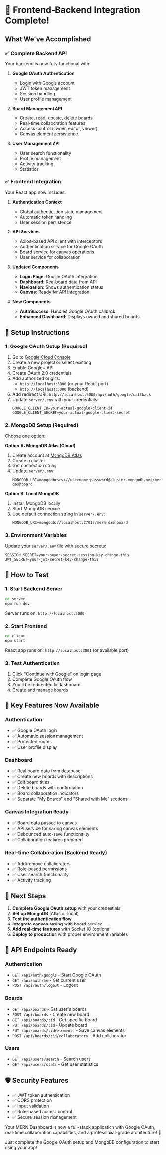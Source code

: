 # 🎉 Frontend-Backend Integration Complete!

## What We've Accomplished

### ✅ **Complete Backend API**
Your backend is now fully functional with:

1. **Google OAuth Authentication**
   - Login with Google account
   - JWT token management
   - Session handling
   - User profile management

2. **Board Management API**
   - Create, read, update, delete boards
   - Real-time collaboration features
   - Access control (owner, editor, viewer)
   - Canvas element persistence

3. **User Management API**
   - User search functionality
   - Profile management
   - Activity tracking
   - Statistics

### ✅ **Frontend Integration**
Your React app now includes:

1. **Authentication Context**
   - Global authentication state management
   - Automatic token handling
   - User session persistence

2. **API Services**
   - Axios-based API client with interceptors
   - Authentication service for Google OAuth
   - Board service for canvas operations
   - User service for collaboration

3. **Updated Components**
   - **Login Page**: Google OAuth integration
   - **Dashboard**: Real board data from API
   - **Navigation**: Shows authentication status
   - **Canvas**: Ready for API integration

4. **New Components**
   - **AuthSuccess**: Handles Google OAuth callback
   - **Enhanced Dashboard**: Displays owned and shared boards

## 🔧 **Setup Instructions**

### 1. **Google OAuth Setup** (Required)
1. Go to [Google Cloud Console](https://console.cloud.google.com/)
2. Create a new project or select existing
3. Enable Google+ API
4. Create OAuth 2.0 credentials
5. Add authorized origins:
   - `http://localhost:3000` (or your React port)
   - `http://localhost:5000` (backend)
6. Add redirect URI: `http://localhost:5000/api/auth/google/callback`
7. Update `server/.env` with your credentials:
   ```env
   GOOGLE_CLIENT_ID=your-actual-google-client-id
   GOOGLE_CLIENT_SECRET=your-actual-google-client-secret
   ```

### 2. **MongoDB Setup** (Required)
Choose one option:

**Option A: MongoDB Atlas (Cloud)**
1. Create account at [MongoDB Atlas](https://www.mongodb.com/atlas)
2. Create a cluster
3. Get connection string
4. Update `server/.env`:
   ```env
   MONGODB_URI=mongodb+srv://username:password@cluster.mongodb.net/mern-dashboard
   ```

**Option B: Local MongoDB**
1. Install MongoDB locally
2. Start MongoDB service
3. Use default connection string in `server/.env`:
   ```env
   MONGODB_URI=mongodb://localhost:27017/mern-dashboard
   ```

### 3. **Environment Variables**
Update your `server/.env` file with secure secrets:
```env
SESSION_SECRET=your-super-secret-session-key-change-this
JWT_SECRET=your-jwt-secret-key-change-this
```

## 🚀 **How to Test**

### 1. **Start Backend Server**
```bash
cd server
npm run dev
```
Server runs on: `http://localhost:5000`

### 2. **Start Frontend**
```bash
cd client
npm start
```
React app runs on: `http://localhost:3001` (or available port)

### 3. **Test Authentication**
1. Click "Continue with Google" on login page
2. Complete Google OAuth flow
3. You'll be redirected to dashboard
4. Create and manage boards

## 🌟 **Key Features Now Available**

### **Authentication**
- ✅ Google OAuth login
- ✅ Automatic session management
- ✅ Protected routes
- ✅ User profile display

### **Dashboard**
- ✅ Real board data from database
- ✅ Create new boards with descriptions
- ✅ Edit board titles
- ✅ Delete boards with confirmation
- ✅ Board collaboration indicators
- ✅ Separate "My Boards" and "Shared with Me" sections

### **Canvas Integration Ready**
- ✅ Board data passed to canvas
- ✅ API service for saving canvas elements
- ✅ Debounced auto-save functionality
- ✅ Collaboration features prepared

### **Real-time Collaboration** (Backend Ready)
- ✅ Add/remove collaborators
- ✅ Role-based permissions
- ✅ User search functionality
- ✅ Activity tracking

## 🔄 **Next Steps**

1. **Complete Google OAuth setup** with your credentials
2. **Set up MongoDB** (Atlas or local)
3. **Test the authentication flow**
4. **Integrate canvas saving** with board service
5. **Add real-time features** with Socket.IO (optional)
6. **Deploy to production** with proper environment variables

## 🎯 **API Endpoints Ready**

### Authentication
- `GET /api/auth/google` - Start Google OAuth
- `GET /api/auth/me` - Get current user
- `POST /api/auth/logout` - Logout

### Boards
- `GET /api/boards` - Get user's boards
- `POST /api/boards` - Create new board
- `GET /api/boards/:id` - Get specific board
- `PUT /api/boards/:id` - Update board
- `PUT /api/boards/:id/elements` - Save canvas elements
- `POST /api/boards/:id/collaborators` - Add collaborator

### Users
- `GET /api/users/search` - Search users
- `GET /api/users/stats` - Get user statistics

## 🛡️ **Security Features**
- ✅ JWT token authentication
- ✅ CORS protection
- ✅ Input validation
- ✅ Role-based access control
- ✅ Secure session management

Your MERN Dashboard is now a full-stack application with Google OAuth, real-time collaboration capabilities, and a professional-grade architecture! 🎉

Just complete the Google OAuth setup and MongoDB configuration to start using your app!

